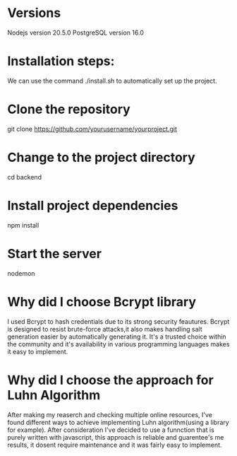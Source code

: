 # Versions
Nodejs version 20.5.0
PostgreSQL version 16.0

# Installation steps:
We can use the command ./install.sh to automatically set up the project.

# Clone the repository
git clone https://github.com/yourusername/yourproject.git

# Change to the project directory
cd backend

# Install project dependencies
npm install

# Start the server
nodemon

# Why did I choose Bcrypt library
I used Bcrypt to hash credentials due to its strong security feautures.
Bcrypt is designed to resist brute-force attacks,it also makes handling salt generation easier by automatically generating it.
It's a trusted choice within the community and it's availability in various programming languages makes it easy to implement.

# Why did I choose the approach for Luhn Algorithm
After making my reaserch and checking multiple online resources, I've found different ways to achieve implementing Luhn algorithm(using a library for example).
After consideration I've decided to use a funnction that is purely written with javascript, this approach is reliable and guarentee's me results, it dosent require maintenance and it was fairly easy to implement.
